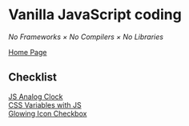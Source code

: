 # Vanilla JavaScript coding

_No Frameworks × No Compilers × No Libraries_

[Home Page](https://gene-int32.github.io/javascript-coding/)

## Checklist

[JS Analog Clock](https://gene-int32.github.io/javascript-coding/001_js-analog-clock/)  
[CSS Variables with JS](https://gene-int32.github.io/javascript-coding/002_css-variables-js/)   
[Glowing Icon Checkbox](https://gene-int32.github.io/javascript-coding/004_glowing_icon_checkbox/)  
